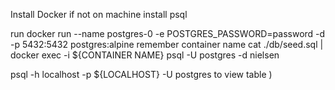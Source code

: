 Install Docker if not on machine
install psql


run docker run --name postgres-0 -e POSTGRES_PASSWORD=password -d -p 5432:5432 postgres:alpine
remember container name
cat ./db/seed.sql | docker exec -i ${CONTAINER NAME} psql -U postgres -d nielsen

psql -h localhost -p ${LOCALHOST} -U postgres to view table 
)


